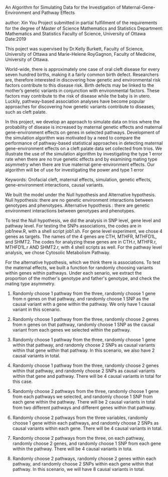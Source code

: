 An Algorithm for Simulating Data for the Investigation of Maternal-Gene-Environment and Pathway Effects

author: Xin You
Project submitted in partial fulﬁllment of the requirements for the degree of Master of Science Mathematics and Statistics
Department:  Mathematics and Statistics Faculty of Science, University of Ottawa
Date:2019

This poject was supervised by Dr.Kelly Burkett, Faculty of Science, University of Ottawa and Marie-Helene RoyGagnon, Faculty of Medicine, University of Ottawa. 


World-wide, there is approximately one case of oral cleft disease for every seven hundred births, making it a fairly common birth defect. Researchers are, therefore interested in discovering how genetic and environmental risk factors contribute to this disease risk. Birth defects may be linked to the mother’s genetic variants in conjunction with environmental factors. These factors may contribute to the risk of disease while the baby is in utero. Luckily, pathway-based association analyses have become popular approaches for discovering how genetic variants contribute to diseases, such as cleft palate.


In this project, we develop an approach to simulate data on trios where the probability of disease is increased by maternal genetic effects and maternal gene-environment effects on genes in selected pathways. Development of the simulation algorithm was motivated by a need to compare the performance of pathway-based statistical approaches in detecting maternal gene-environment effects on a cleft palate data set collected from trios. We illustrate the use of the simulation algorithm by investigating the type 1 error rate when there are no true genetic effects and by examining mating type asymmetry when there are true maternal gene-environment effects. Our algorithm will be of use for investigating the power and type 1 error

Keywords: Orofacial cleft, maternal effects, simulation, genetic effects, gene-environment interactions, causal variants.

We built the model under the Null hypothesis and Alternative hypothesis. Null hypothesis: there are no genetic environment interactions between genotypes and phenotypes. Alternative hypothesis : there are genetic environment interactions between genotypes and phenotypes.

To test the Null hypothesis, we did the analysis in SNP level, gene level and pathway level. For testing the SNPs associations, the codes are in job1new.R, with a shell script job1.sh. For gene level experiment, we chose 4 genes as targets. The names of the 4 genes are CTH, MTHFR, MTHFD1L, and SHMT2. The codes for analyzing these genes are in CTH.r, MTHFR.r, MTHFD1L.r AND SHMT2.r, with 4 shell scripts as well.
For the pathway level analysis, we chose Cytosolic Metabolism Pathway.

For the alternative hypothesis, which we think there is associations. To test the maternal effects, we built a function for randomly choosing variants within genes within pathways. Under each senario, we extract the proportion of the mother's genotype and father's genotype, and check the mating type asymmetry.


1. Randomly choose 1 pathway from the three, randomly choose 1 gene from n genes on that pathway, and randomly choose 1 SNP as the causal variant with a gene within the pathway. We only have 1 causal variant in this scenario.

2. Randomly choose 1 pathway from the three, randomly choose 2 genes from n genes on that pathway, randomly choose 1 SNP as the causal variant from each genes we selected within the pathway. 

3. Randomly choose 1 pathway from the three, randomly choose 1 gene within that pathway, and randomly choose 2 SNPs as causal variants within that gene within that pathway. In this scenario, we also have 2 causal variants in total.

4. Randomly choose 1 pathway from the three, randomly choose 2 genes within that pathway, and randomly choose 2 SNPs as causal variants within that gene and pathway. There will be 4 causal variants in total for this case.

5. Randomly choose 2 pathways from the three, randomly choose 1 gene from each pathways we selected, and randomly choose 1 SNP from each gene within the pathway. There will be 2 causal variants in total from two diﬀerent pathways and diﬀerent genes within that pathway.

6. Randomly choose 2 pathways from the three variables, randomly choose 1 gene within each pathways, and randomly choose 2 SNPs as causal variants within each gene. There will be 4 causal variants in total.

7. Randomly choose 2 pathways from the three, on each pathway, randomly choose 2 genes, and randomly choose 1 SNP from each gene within the pathway. There will be 4 causal variants in tota.

8. Randomly choose 2 pathways, randomly choose 2 genes within each pathway, and randomly choose 2 SNPs within each gene within that pathway. In this scenario, we will have 8 causal variants in total. 
